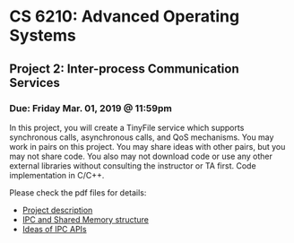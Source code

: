 # CS 6210: Advanced Operating Systems
## Project 2: Inter-process Communication Services
### Due: Friday Mar. 01, 2019 @ 11:59pm

In this project, you will create a TinyFile service which supports synchronous calls, asynchronous calls, and QoS mechanisms. You may work in pairs on this project. You may share ideas with other pairs, but you may not share code. You also may not download code or use any other external libraries without consulting the instructor or TA first. Code implementation in C/C++.

Please check the pdf files for details:
- [Project description](./CS6210_proj2_description.pdf)
- [IPC and Shared Memory structure](./CS6210_proj2_ipc_shm.pdf)
- [Ideas of IPC APIs](./CS6210_proj2_api_details.pdf)
